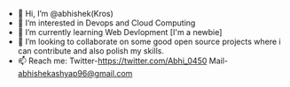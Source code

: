 - 👋 Hi, I’m @abhishek(Kros)
- 👀 I’m interested in Devops and Cloud Computing
- 🌱 I’m currently learning Web Devlopment [I'm a newbie]
- 💞️ I’m looking to collaborate on some good open source projects where i can contribute and also polish my skills.
- 📫 Reach me: Twitter-https://twitter.com/Abhi_0450   Mail- abhishekashyap96@gmail.com              

<!---
abhishekkashyap96/abhishekkashyap96 is a ✨ special ✨ repository because its `README.md` (this file) appears on your GitHub profile.
You can click the Preview link to take a look at your changes.
--->
